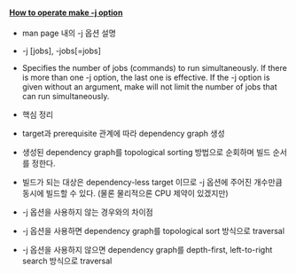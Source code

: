 #### [How to operate make -j option](http://stackoverflow.com/questions/2367284/how-does-the-make-j-option-actually-work)

* man page 내의 -j 옵션 설명
 * -j [jobs], -jobs[=jobs]
 * Specifies the number of jobs (commands) to run simultaneously. If there is more than one -j option, the last one is effective. If the -j option is given without an argument, make will not limit the number of jobs that can run simultaneously.

* 핵심 정리
 * target과 prerequisite 관계에 따라 dependency graph 생성 
 * 생성된 dependency graph를 topological sorting 방법으로 순회하며 빌드 순서를 정한다. 
 * 빌드가 되는 대상은 dependency-less target 이므로 -j 옵션에 주어진 개수만큼 동시에 빌드할 수 있다. (물론 물리적으론 CPU 제약이 있겠지만)

* -j 옵션을 사용하지 않는 경우와의 차이점
 * -j 옵션을 사용하면 dependency graph를 topological sort 방식으로 traversal 
 * -j 옵션을 사용하지 않으면 dependency graph를 depth-first, left-to-right search 방식으로 traversal
